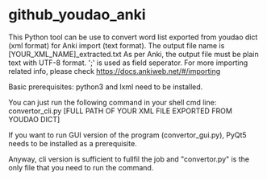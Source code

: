 # github_youdao_anki

This Python tool can be use to convert word list exported from youdao dict (xml format) for Anki import (text format). 
The output file name is [YOUR_XML_NAME]_extracted.txt
As per Anki, the output file must be plain text with UTF-8 format.
';' is used as field seperator.
For more importing related info, please check https://docs.ankiweb.net/#/importing

Basic prerequisites: python3 and lxml need to be installed.

You can just run the following command in your shell cmd line:
  convertor_cli.py [FULL PATH OF YOUR XML FILE EXPORTED FROM YOUDAO DICT]

If you want to run GUI version of the program (convertor_gui.py), PyQt5 needs to be installed as a prerequisite. 

Anyway, cli version is sufficient to fullfil the job and "convertor.py" is the only file that you need to run the command.
